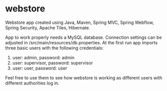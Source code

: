 # webstore
Webstore app created using Java, Maven, Spring MVC, Spring Webflow, Spring Security, Apache Tiles, Hibernate.

App to work properly needs a MySQL database. Connection settings can be adjusted in /src/main/resources/db.properties. 
At the first run app imports three basic users with the following credentials:
  1. user: admin, password: admin
  2. user: supervisor, password: supervisor
  3. user: user, password: user
  
Feel free to use them to see how webstore is working as different users with different authorities log in.
